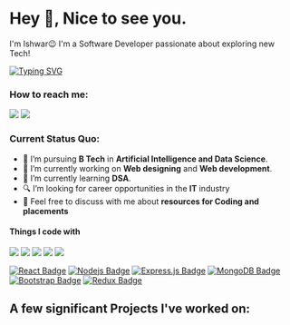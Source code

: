<h1> Hey 👋, Nice to see you.</h1>

I'm Ishwar😉 I'm a Software Developer passionate about exploring new Tech!

[![Typing SVG](https://readme-typing-svg.herokuapp.com?vCenter=true&width=500&lines=Full+Stack+Developer;Passionate+about+Tech)](https://git.io/typing-svg)

### How to reach me: 
<a href="mailto: ishwarzatke@gmail.com">
<img src="https://img.shields.io/badge/-ishwarzatke@gmail.com-7B83EB?&style=for-the-badge&logo=Microsoft-outlook&logoColor=white" ></a> <a href="https://www.linkedin.com/in/ishwar-zatke-48708b219//">
<a href="https://www.linkedin.com/in/ishwar-zatke-48708b219/"><img src="https://img.shields.io/badge/Ishwar-%230077B5.svg?&style=for-the-badge&logo=linkedin&logoColor=white" ></a> 
</a> 



### Current Status Quo:

- 💼 I’m pursuing <strong>B Tech</strong> in <strong> Artificial Intelligence and Data Science</strong>.
- 🔭 I’m currently working on <strong>Web designing</strong> and <strong> Web development</strong>.
- 🌱 I’m currently learning <strong>DSA</strong>.
- 🔍 I’m looking for career opportunities in the <strong>IT</strong> industry
- 💬 Feel free to discuss with me about <strong> resources for Coding and placements</strong>

#### Things I code with
<img src="https://img.shields.io/badge/c++%20-%2300599C.svg?&style=for-the-badge&logo=c%2B%2B&logoColor=white"> <img src="https://img.shields.io/badge/python%20-%2314354C.svg?&style=for-the-badge&logo=python&logoColor=white">  <img src="https://img.shields.io/badge/javascript%20-%23323330.svg?&style=for-the-badge&logo=javascript&logoColor=%23F7DF1E"> <img src="https://img.shields.io/badge/git%20-%23F05032.svg?&style=for-the-badge&logo=git&logoColor=white"/>   <img src="http://img.shields.io/badge/-VS%20Code-000000?style=for-the-badge&logo=Visual-studio-code&logoColor=blue"> 


[![React Badge](https://img.shields.io/badge/-React-61DBFB?style=for-the-badge&labelColor=black&logo=react&logoColor=61DBFB)](#)  [![Nodejs Badge](https://img.shields.io/badge/-Nodejs-3C873A?style=for-the-badge&labelColor=black&logo=node.js&logoColor=3C873A)](#) [![Express.js Badge](https://img.shields.io/badge/Express.js-000000?style=for-the-badge&logo=express&logoColor=white)](#) [![MongoDB Badge](https://img.shields.io/badge/MongoDB-4EA94B?style=for-the-badge&logo=mongodb&logoColor=white)](#)
[![Bootstrap Badge](https://img.shields.io/badge/Bootstrap-563D7C?style=for-the-badge&logo=bootstrap&logoColor=white)](#)    [![Redux Badge](https://img.shields.io/badge/Redux-593D88?style=for-the-badge&logo=redux&logoColor=white)](#) 

<!-- ### Stats Overview : :cyclone:
<img align="center" src="https://github-readme-stats.vercel.app/api?username=VaishnaviVV&show_icons=true&theme=material-palenight&hide=html,Tcl" />
<img align="center" src="https://github-profile-trophy.vercel.app/?username=VaishnaviVV&theme=dracula&no-bg=true&row=1"/>
 -->
## A few significant Projects I've worked on:<br><br>
<!-- 
### Github Activity: 🔥 
<img align="center" src="https://activity-graph.herokuapp.com/graph?username=VaishnaviVV&theme=dracula&color=B994E6&bg_color=2B2D3D" /> -->

